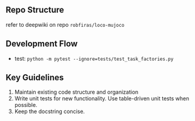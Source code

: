 ## Repo Structure
refer to deepwiki on repo `robfiras/loco-mujoco`

## Development Flow
- test: `python -m pytest --ignore=tests/test_task_factories.py`

## Key Guidelines
1. Maintain existing code structure and organization
2. Write unit tests for new functionality. Use table-driven unit tests when possible.
3. Keep the docstring concise.